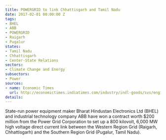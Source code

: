 ```yaml
---
title: POWERGRID to link Chhattisgarh and Tamil Nadu
date: 2017-02-01 00:00:00 Z
tags:
- BHEL
- ABB
- POWERGRID
- Raigarh
- Pugalur
states:
- Tamil Nadu
- Chhattisgarh
- Center-State Relations
sectors:
- Climate Change and Energy
subsectors:
- Power
sources:
- name: Economic Times
  url: http://economictimes.indiatimes.com/industry/indl-goods/svs/engineering/bhel-bags-rs-1360-crore-order-to-set-up-6000-mw-power-project/articleshow/56760633.cms
details: 
---
```


State-run power equipment maker Bharat Hindustan Electronics Ltd (BHEL) and industrial technology company ABB have won a contract worth $200 million from the Power Grid Corporation to set up a 800 kilovolt, 6,000 MW high voltage direct current link between the Western Region Grid (Raigarh, Chhattisgarh) and the Southern Region Grid (Pugalur, Tamil Nadu).
